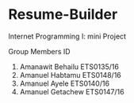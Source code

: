 # Resume-Builder
Internet Programming I: mini Project


Group Members                               ID
1. Amanawit Behailu                      ETS0135/16
2. Amanuel Habtamu
 ETS0148/16
3. Amanuel Ayele ETS0140/16
4. Amanuel Getachew                      ETS0147/16
